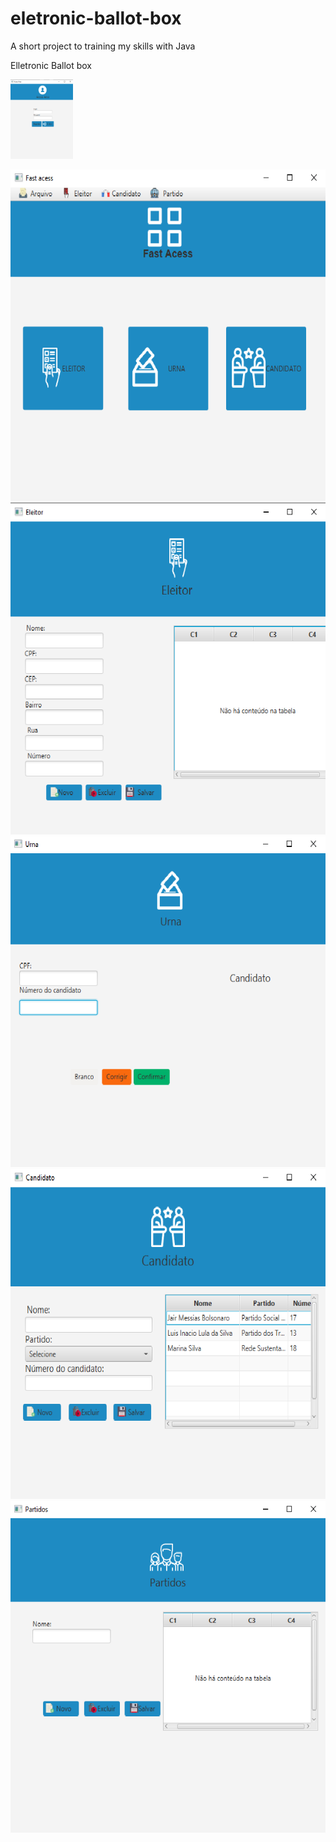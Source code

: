 # eletronic-ballot-box
A short project to training my skills with Java

Elletronic Ballot box

<img src="project_images/login.png" width = 100>

![](project_images/fast.png)
![](project_images/eleitor.png)
![](project_images/urna.png)
![](project_images/candidato.png)
![](project_images/partidos.png)
